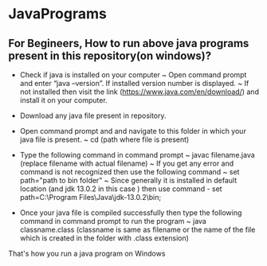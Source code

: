 # JavaPrograms

## For Begineers, How to run above java programs present in this repository(on windows)?

- Check if java is installed on your computer 
      ~ Open command prompt and enter “java –version”. If installed version number is displayed.
      ~ If not installed then visit the link (https://www.java.com/en/download/) and install it on your computer.
      
- Download any java file present in repository.

- Open command prompt and and navigate to this folder in which your java file is present.
     ~ cd (path where file is present)
     
- Type the following command in command prompt
     ~ javac filename.java (replace filename with actual filename)
     ~ If you get any error and command is not recognized then use the following command
     ~ set path="path to bin folder" 
     ~ Since generally it is installed in default location (and jdk 13.0.2 in this case ) then use command - set path=C:\Program Files\Java\jdk-13.0.2\bin;
    
- Once your java file is compiled successfully then type the following command in command prompt to run the program
     ~ java classname.class (classname is same as filename or the name of the file which is created in the folder with .class extension)
    
That's how you run a java program on Windows
